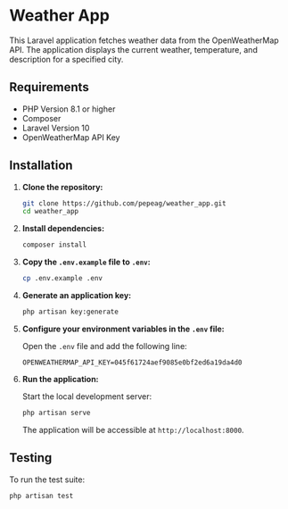 # Weather App

This Laravel application fetches weather data from the OpenWeatherMap API. The application displays the current weather, temperature, and description for a specified city.

## Requirements

- PHP Version 8.1 or higher
- Composer
- Laravel Version 10
- OpenWeatherMap API Key

## Installation

1. **Clone the repository:**

   ```bash
   git clone https://github.com/pepeag/weather_app.git
   cd weather_app
   ```

2. **Install dependencies:**

   ```bash
   composer install
   ```

3. **Copy the `.env.example` file to `.env`:**

   ```bash
   cp .env.example .env
   ```

4. **Generate an application key:**

   ```bash
   php artisan key:generate
   ```
5. **Configure your environment variables in the `.env` file:**

   Open the `.env` file and add the following line:

   ```plaintext
   OPENWEATHERMAP_API_KEY=045f61724aef9085e0bf2ed6a19da4d0
   ```

6. **Run the application:**

   Start the local development server:

   ```bash
   php artisan serve
   ```

   The application will be accessible at `http://localhost:8000`.

## Testing

To run the test suite:

```bash
php artisan test
```